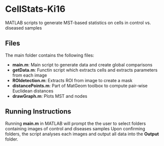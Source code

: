 # CellStats-Ki16
MATLAB scripts to generate MST-based statistics on cells in control vs. diseased samples

## Files
The main folder contains the following files:
* **__main.m__**: Main script to generate data and create global comparisons
* **__getData.m__**: Functin script which extracts cells and extracts parameters from each image
* **__ROIdetection.m__**: Extracts ROI from image to create a mask
* **__distancePoints.m__**: Part of MatGeom toolbox to compute pair-wise Euclidean distances
* **__drawGraph.m__**: Plots MST and nodes

## Running Instructions
Running __main.m__ in MATLAB will prompt the the user to select folders containing images of control and diseases samples
Upon confirming folders, the script analyses each images and output all data into the **Output** folder.



